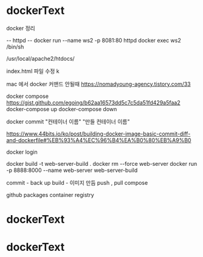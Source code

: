 # dockerText

docker 정리

-- httpd --
docker run --name ws2 -p 8081:80 httpd
docker exec ws2 /bin/sh

/usr/local/apache2/htdocs/

index.html 파일 수정 k

mac 에서 docker 커맨드 안될때 
https://nomadyoung-agency.tistory.com/33

docker compose
https://gist.github.com/egoing/b62aa16573dd5c7c5da51fd429a5faa2
docker-compose up
docker-compose down

docker commit "컨테이너 이름" "만들 컨테이너 이름"

https://www.44bits.io/ko/post/building-docker-image-basic-commit-diff-and-dockerfile#%EB%93%A4%EC%96%B4%EA%B0%80%EB%A9%B0


docker login

docker build -t web-server-build .
docker rm --force web-server
docker run -p 8888:8000 --name web-server web-server-build


commit - back up
build - 이미지 만듬
push , pull
compose



github packages container registry 


# dockerText

# dockerText
